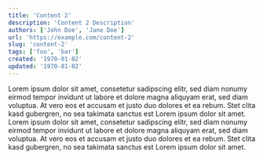 ```yaml
---
title: 'Content 2'
description: 'Content 2 Description'
authors: ['John Doe', 'Jane Doe']
url: 'https://example.com/content-2'
slug: 'content-2'
tags: ['foo', 'bar']
created: '1970-01-02'
updated: '1970-01-02'
---
```


Lorem ipsum dolor sit amet, consetetur sadipscing elitr, sed diam nonumy eirmod tempor invidunt ut labore et dolore magna aliquyam erat, sed diam voluptua. At vero eos et accusam et justo duo dolores et ea rebum. Stet clita kasd gubergren, no sea takimata sanctus est Lorem ipsum dolor sit amet. Lorem ipsum dolor sit amet, consetetur sadipscing elitr, sed diam nonumy eirmod tempor invidunt ut labore et dolore magna aliquyam erat, sed diam voluptua. At vero eos et accusam et justo duo dolores et ea rebum. Stet clita kasd gubergren, no sea takimata sanctus est Lorem ipsum dolor sit amet.
